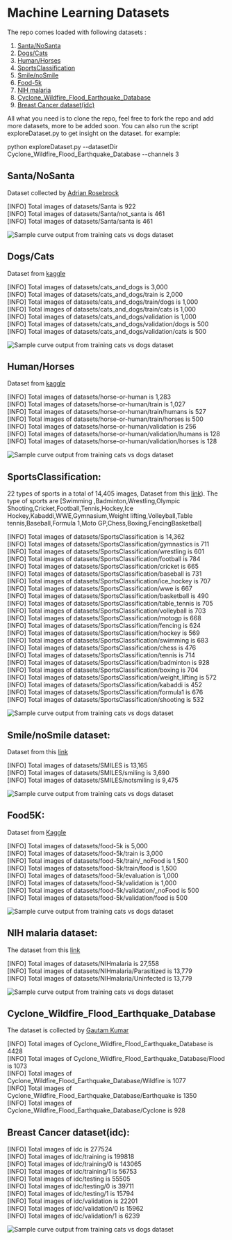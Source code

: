 # Machine Learning Datasets


The repo comes loaded with following datasets :
 1. [Santa/NoSanta](#santanosanta)
 2. [Dogs/Cats](#dogscats)
 3. [Human/Horses](#humanhorses)
 4. [SportsClassification](#sportsclassification)
 5. [Smile/noSmile](#smilenosmile-dataset)
 6. [Food-5k](#food5k)
 7. [NIH malaria](#nih-malaria-dataset)
 8. [Cyclone_Wildfire_Flood_Earthquake_Database](#cyclone_wildfire_flood_earthquake_database)
 9. [Breast Cancer dataset(idc)]()
 
All what you need is to clone the repo, feel free to fork the repo and add more datasets, more to be added soon. You can also run the script exploreDataset.py to get insight on the dataset. for example:

python exploreDataset.py  --datasetDir  Cyclone_Wildfire_Flood_Earthquake_Database    --channels  3

## Santa/NoSanta
Dataset  collected  by  [Adrian Rosebrock](https://www.pyimagesearch.com/2017/12/11/image-classification-with-keras-and-deep-learning/) 

 
[INFO] Total images of datasets/Santa is 922<br/>
[INFO] Total images of datasets/Santa/not_santa is 461<br/>
[INFO] Total images of datasets/Santa/santa is 461<br/>

 ![Sample curve output from training cats vs dogs dataset](https://github.com/Walid-Ahmed/ML_Datasets/blob/master/sampleImages/sample_Santa.png)

## Dogs/Cats

Dataset from [kaggle](https://www.kaggle.com/c/dogs-vs-cats)

[INFO] Total images of datasets/cats_and_dogs is 3,000<br/>
[INFO] Total images of datasets/cats_and_dogs/train is 2,000<br/> 
[INFO] Total images of datasets/cats_and_dogs/train/dogs is 1,000<br/> 
[INFO] Total images of datasets/cats_and_dogs/train/cats is 1,000<br/> 
[INFO] Total images of datasets/cats_and_dogs/validation is 1,000<br/> 
[INFO] Total images of datasets/cats_and_dogs/validation/dogs is 500<br/> 
[INFO] Total images of datasets/cats_and_dogs/validation/cats is 500<br/> 

  ![Sample curve output from training cats vs dogs dataset](https://github.com/Walid-Ahmed/ML_Datasets/blob/master/sampleImages/sample_cats_and_dogs.png)
  
## Human/Horses   
Dataset from [kaggle](https://www.kaggle.com/sanikamal/horses-or-humans-dataset)


[INFO] Total images of datasets/horse-or-human is 1,283<br/> 
[INFO] Total images of datasets/horse-or-human/train is 1,027<br/> 
[INFO] Total images of datasets/horse-or-human/train/humans is 527<br/> 
[INFO] Total images of datasets/horse-or-human/train/horses is 500<br/> 
[INFO] Total images of datasets/horse-or-human/validation is 256<br/> 
[INFO] Total images of datasets/horse-or-human/validation/humans is 128<br/> 
[INFO] Total images of datasets/horse-or-human/validation/horses is 128<br/> 

  ![Sample curve output from training cats vs dogs dataset](https://github.com/Walid-Ahmed/ML_Datasets/blob/master/sampleImages/sample_horse-or-human.png)
  
 ## SportsClassification:
 22 types of sports in a total of 14,405 images, Dataset  from this [link](https://github.com/anubhavmaity/Sports-Type-Classifier)). 
 The type of sports are [Swimming ,Badminton,Wrestling,Olympic Shooting,Cricket,Football,Tennis,Hockey,Ice Hockey,Kabaddi,WWE,Gymnasium,Weight lifting,Volleyball,Table tennis,Baseball,Formula 1,Moto GP,Chess,Boxing,FencingBasketbal]
 

    
[INFO] Total images of datasets/SportsClassification is 14,362<br/> 
[INFO] Total images of datasets/SportsClassification/gymnastics is 711<br/> 
[INFO] Total images of datasets/SportsClassification/wrestling is 601<br/> 
[INFO] Total images of datasets/SportsClassification/football is 784<br/> 
[INFO] Total images of datasets/SportsClassification/cricket is 665<br/> 
[INFO] Total images of datasets/SportsClassification/baseball is 731<br/> 
[INFO] Total images of datasets/SportsClassification/ice_hockey is 707<br/> 
[INFO] Total images of datasets/SportsClassification/wwe is 667<br/> 
[INFO] Total images of datasets/SportsClassification/basketball is 490<br/> 
[INFO] Total images of datasets/SportsClassification/table_tennis is 705<br/> 
[INFO] Total images of datasets/SportsClassification/volleyball is 703<br/> 
[INFO] Total images of datasets/SportsClassification/motogp is 668<br/> 
[INFO] Total images of datasets/SportsClassification/fencing is 624<br/> 
[INFO] Total images of datasets/SportsClassification/hockey is 569<br/> 
[INFO] Total images of datasets/SportsClassification/swimming is 683<br/> 
[INFO] Total images of datasets/SportsClassification/chess is 476<br/> 
[INFO] Total images of datasets/SportsClassification/tennis is 714<br/> 
[INFO] Total images of datasets/SportsClassification/badminton is 928<br/> 
[INFO] Total images of datasets/SportsClassification/boxing is 704<br/> 
[INFO] Total images of datasets/SportsClassification/weight_lifting is 572<br/> 
[INFO] Total images of datasets/SportsClassification/kabaddi is 452<br/> 
[INFO] Total images of datasets/SportsClassification/formula1 is 676<br/> 
[INFO] Total images of datasets/SportsClassification/shooting is 532<br/> 
 

 ![Sample curve output from training cats vs dogs dataset](https://github.com/Walid-Ahmed/ML_Datasets/blob/master/sampleImages/sample_SportsClassification.png)
 
 ## Smile/noSmile dataset:
 Dataset from this [link](https://github.com/hromi/SMILEsmileD)  
 
[INFO] Total images of datasets/SMILES is 13,165<br/> 
[INFO] Total images of datasets/SMILES/smiling is 3,690<br/> 
[INFO] Total images of datasets/SMILES/notsmiling is 9,475<br/> 

  ![Sample curve output from training cats vs dogs dataset](https://github.com/Walid-Ahmed/ML_Datasets/blob/master/sampleImages/sample_SMILES.png)
 
 ## Food5K: 
Dataset from   [Kaggle](https://www.kaggle.com/binhminhs10/food5k)

[INFO] Total images of datasets/food-5k is 5,000<br/> 
[INFO] Total images of datasets/food-5k/train is 3,000<br/> 
[INFO] Total images of datasets/food-5k/train/_noFood is 1,500<br/> 
[INFO] Total images of datasets/food-5k/train/food is 1,500<br/> 
[INFO] Total images of datasets/food-5k/evaluation is 1,000<br/> 
[INFO] Total images of datasets/food-5k/validation is 1,000<br/> 
[INFO] Total images of datasets/food-5k/validation/_noFood is 500<br/> 
[INFO] Total images of datasets/food-5k/validation/food is 500<br/> 
    
![Sample curve output from training cats vs dogs dataset]( https://github.com/Walid-Ahmed/ML_Datasets/blob/master/sampleImages/sample_Food-5K.png)
   

 ## NIH malaria dataset:
 
The dataset from this [link](https://lhncbc.nlm.nih.gov/publication/pub9932)

[INFO] Total images of datasets/NIHmalaria is 27,558<br/> 
[INFO] Total images of datasets/NIHmalaria/Parasitized is 13,779<br/> 
[INFO] Total images of datasets/NIHmalaria/Uninfected is 13,779<br/> 

 ![Sample curve output from training cats vs dogs dataset](https://github.com/Walid-Ahmed/ML_Datasets/blob/master/sampleImages/sample_NIHmalaria.png)
 
 
 
 ## Cyclone_Wildfire_Flood_Earthquake_Database
 
The dataset is collected by [Gautam Kumar](https://www.linkedin.com/in/gautam-kumar-65399150/)

[INFO] Total images of Cyclone_Wildfire_Flood_Earthquake_Database is 4428 <br/> 
[INFO] Total images of Cyclone_Wildfire_Flood_Earthquake_Database/Flood is 1073 <br/> 
[INFO] Total images of Cyclone_Wildfire_Flood_Earthquake_Database/Wildfire is 1077 <br/> 
[INFO] Total images of Cyclone_Wildfire_Flood_Earthquake_Database/Earthquake is 1350 <br/> 
[INFO] Total images of Cyclone_Wildfire_Flood_Earthquake_Database/Cyclone is 928 <br/> 


 ## Breast Cancer dataset(idc):

[INFO] Total images of idc is 277524 <br/> 
[INFO] Total images of idc/training is 199818 <br/> 
[INFO] Total images of idc/training/0 is 143065 <br/> 
[INFO] Total images of idc/training/1 is 56753 <br/> 
[INFO] Total images of idc/testing is 55505 <br/> 
[INFO] Total images of idc/testing/0 is 39711 <br/> 
[INFO] Total images of idc/testing/1 is 15794 <br/> 
[INFO] Total images of idc/validation is 22201 <br/> 
[INFO] Total images of idc/validation/0 is 15962 <br/> 
[INFO] Total images of idc/validation/1 is 6239 <br/> 

 ![Sample curve output from training cats vs dogs dataset](https://github.com/Walid-Ahmed/ML_Datasets/blob/master/sampleImages/demoImageIDC.png
)
